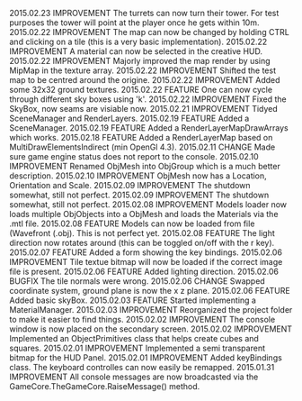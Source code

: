 
2015.02.23	IMPROVEMENT	The turrets can now turn their tower. For test purposes the tower will point at the player once he gets within 10m.
2015.02.22	IMPROVEMENT	The map can now be changed by holding CTRL and clicking on a tile (this is a very basic implementation).
2015.02.22	IMPROVEMENT	A material can now be selected in the creative HUD.
2015.02.22	IMPROVEMENT	Majorly improved the map render by using MipMap in the texture array.
2015.02.22	IMPROVEMENT	Shifted the test map to be centred around the origine.
2015.02.22	IMPROVEMENT	Added some 32x32 ground textures.
2015.02.22	FEATURE		One can now cycle through different sky boxes using 'k'.
2015.02.22	IMPROVEMENT	Fixed the SkyBox, now seams are visiable now.
2015.02.21	IMPROVEMENT	Tidyed SceneManager and RenderLayers.
2015.02.19	FEATURE		Added a SceneManager.
2015.02.19	FEATURE		Added a RenderLayerMapDrawArrays which works.
2015.02.18	FEATURE		Added a RenderLayerMap based on MultiDrawElementsIndirect (min OpenGl 4.3).
2015.02.11	CHANGE		Made sure game engine status does not report to the console.
2015.02.10	IMPROVEMENT Renamed ObjMesh into ObjGroup which is a much better description.
2015.02.10	IMPROVEMENT ObjMesh now has a Location, Orientation and Scale.
2015.02.09	IMPROVEMENT The shutdown somewhat, still not perfect.
2015.02.09	IMPROVEMENT The shutdown somewhat, still not perfect.
2015.02.08	IMPROVEMENT Models loader now loads multiple ObjObjects into a ObjMesh and loads the Materials via the .mtl file.
2015.02.08	FEATURE		Models can now be loaded from file (Wavefront (.obj). This is not perfect yet.
2015.02.08	FEATURE		The light direction now rotates around (this can be toggled on/off with the r key).
2015.02.07	FEATURE		Added a form showing the key bindings.
2015.02.06	IMPROVEMENT Tile textue bitmap will now be loaded if the correct image file is present.
2015.02.06	FEATURE		Added lighting direction.
2015.02.06	BUGFIX		The tile normals were wrong.
2015.02.06	CHANGE		Swapped coordinate system, ground plane is now the x z plane.
2015.02.06	FEATURE		Added basic skyBox.
2015.02.03	FEATURE		Started implementing a MaterialManager.
2015.02.03	IMPROVEMENT	Reorganized the project folder to make it easier to find things.
2015.02.02	IMPROVEMENT	The console window is now placed on the secondary screen.
2015.02.02	IMPROVEMENT	Implemented an ObjectPrimitives class that helps create cubes and squares.
2015.02.01	IMPROVEMENT	Implemented a semi transparent bitmap for the HUD Panel.
2015.02.01	IMPROVEMENT	Added keyBindings class. The keyboard controlles can now easily be remapped.
2015.01.31	IMPROVEMENT	All console messages are now broadcasted via the GameCore.TheGameCore.RaiseMessage() method.
